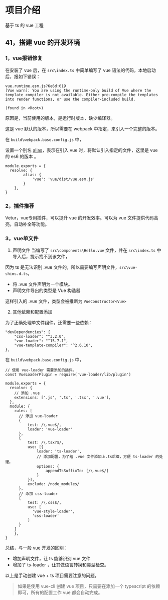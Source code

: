 # 项目介绍

基于 ts 的 vue 工程

## 41，搭建 vue 的开发环境

### 1，vue报错修复

在安装了 vue 后，在 `src\index.ts` 中简单编写了 vue 语法的代码，本地启动后，报如下错误：
```
vue.runtime.esm.js?6e6d:619 
[Vue warn]: You are using the runtime-only build of Vue where the template compiler is not available. Either pre-compile the templates into render functions, or use the compiler-included build.

(found in <Root>)
```
原因是，当前使用的版本，是运行时版本，缺少编译器。

这是 vue 默认的版本，所以需要在 webpack 中指定，来引入一个完整的版本。

在 `build\webpack.base.config.js` 中，

设置一个别名 [alias](https://webpack.docschina.org/configuration/resolve/)，表示在引入 vue 时，将默认引入指定的文件，这里是 vue 的 es6 的版本 。
```
module.exports = {
  resolve: {
        alias: {
            'vue': 'vue/dist/vue.esm.js'
        }
    },
}
```

### 2，插件推荐

Vetur，vue专用插件，可以提升 vue 的开发效率。可以为 vue 文件提供代码高亮，自动补全等功能。

### 3，vue单文件

1. 声明文件
当编写了 `src\components\Hello.vue` 文件，并在 `src\index.ts` 中导入后，提示找不到该文件，

因为 ts 是无法识别 .vue 文件的，所以需要编写声明文件，`src\vue-shims.d.ts`，
- 将 .vue 文件声明为一个模块。
- 声明文件导出的类型是 Vue 构造器

这样引入的 .vue 文件，类型会被推断为 `VueConstructor<Vue>`

2. 其他依赖和配置添加

为了正确处理单文件组件，还需要一些依赖：
```
"devDependencies": {
    "css-loader": "^3.2.0",
    "vue-loader": "^15.7.1",
    "vue-template-compiler": "^2.6.10",
},
```

在 `build\webpack.base.config.js` 中，
```
// 使用 vue-loader 需要添加的插件。
const VueLoaderPlugin = require('vue-loader/lib/plugin')

module.exports = {
  resolve: {
    // 添加 .vue
    extensions: ['.js', '.ts', '.tsx', '.vue'],
  },
  module: {
    rules: [
      // 添加 vue-loader
      {
          test: /\.vue$/,
          loader: 'vue-loader'
      },
      {
          test: /\.tsx?$/,
          use: [{
              loader: 'ts-loader',
              // 添加配置，为了给 .vue 文件添加上.ts后缀，方便 ts-loader 的处理。
              options: {
                  appendTsSuffixTo: [/\.vue$/]
              }
          }],
          exclude: /node_modules/
      },
      // 添加 css-loader
      {
          test: /\.css$/,
          use: [
            'vue-style-loader',
            'css-loader'
          ]
      }
    ]
    },
}
```

总结，与一般 vue 开发的区别：
- 增加声明文件，让 ts 能够识别 vue 文件
- 增加了 ts-loader ，让其做语言转换和类型检查。

以上是手动创建 vue + ts 项目需要注意的问题，

> 如果是使用 vue-cli 创建 vue 项目，只需要在添加一个 typescript 的依赖即可，所有的配置工作 vue 都会自动完成。